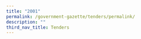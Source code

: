```yaml
---
title: "2001"
permalink: /government-gazette/tenders/permalink/
description: ""
third_nav_title: Tenders
---
```

